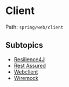 # Client

Path: `spring/web/client`

## Subtopics
- [Resilience4J](./resilience4j/README.md)
- [Rest Assured](./rest_assured/README.md)
- [Webclient](./webclient/README.md)
- [Wiremock](./wiremock/README.md)
